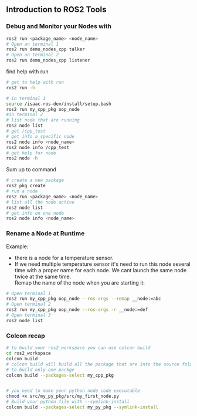 ## Introduction to ROS2 Tools

### Debug and Monitor your Nodes with
```bash
ros2 run <package_name> <node_name>
# Open an terminal 1
ros2 run demo_nodes_cpp talker
# Open an terminal 2
ros2 run demo_nodes_cpp listener
```
find help with run
```bash
# get to help with run
ros2 run -h
```

```bash
# in terminal 1
source /isaac-ros-dev/install/setup.bash
ros2 run my_cpp_pkg oop_node
#in terminal 2
# list node that are running
ros2 node list
# get /cpp_test
# get info a specific node
ros2 node info <node_name>
ros2 node info /cpp_test
# get help for node
ros2 node -h
```
Sum up to command
```bash
# create a new package
ros2 pkg create
# run a node
ros2 run <package_name> <node_name>
# list all the node active
ros2 node list
# get info on one node
ros2 node info <node_name>
```
### Rename a Node at Runtime
Example:
- there is a node for a temperature sensor.
- If we need multiple temperature sensor it's need to run this node several time with a proper name for each node.
We cant launch the same node twice at the same time.  
Remap the name of the node when you are starting it:
```bash
# Open terminal 1
ros2 run my_cpp_pkg oop_node --ros-args --remap __node:=abc
# Open terminal 2
ros2 run my_cpp_pkg oop_node --ros-args -r __node:=def
# Open terminal 3
ros2 node list
```

### Colcon recap
```bash
# to build your ros2_workspace you can use colcon build
cd ros2_workspace
colcon build
# colcon build will build all the package that are into the source folder of your project
# to build only one packge
colcon build --packages-select my_cpp_pkg


# you need to make your python node code executable
chmod +x src/my_py_pkg/src/my_first_node.py
# Build your python file with --symlink-install
colcon build --packages-select my_py_pkg --symlink-install

```